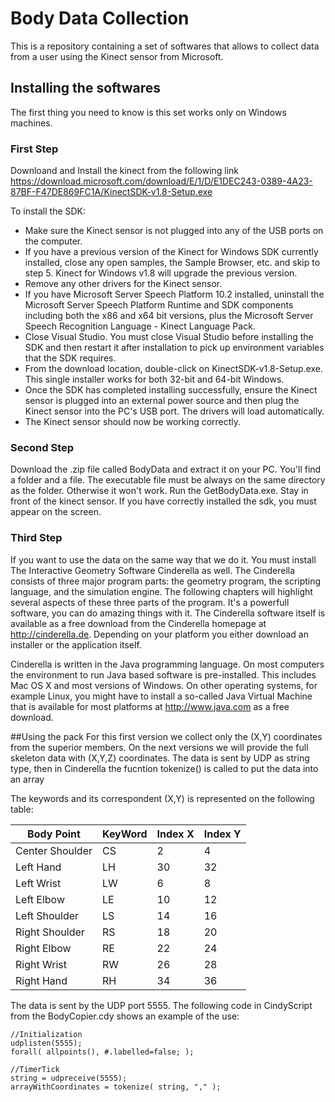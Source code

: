 # Body Data Collection

This is a repository containing a set of softwares that allows to collect data from a user using the Kinect sensor from Microsoft.

## Installing the softwares

The first thing you need to know is this set works only on Windows machines. 

### First Step
Downloand and Install the kinect from the following link https://download.microsoft.com/download/E/1/D/E1DEC243-0389-4A23-87BF-F47DE869FC1A/KinectSDK-v1.8-Setup.exe

To install the SDK:
* Make sure the Kinect sensor is not plugged into any of the USB ports on the computer.
* If you have a previous version of the Kinect for Windows SDK currently installed, close any open samples, the Sample Browser, etc. and skip to step 5. Kinect for Windows v1.8 will upgrade the previous version.
* Remove any other drivers for the Kinect sensor.
* If you have Microsoft Server Speech Platform 10.2 installed, uninstall the Microsoft Server Speech Platform Runtime and SDK components including both the x86 and x64 bit versions, plus the Microsoft Server Speech Recognition Language - Kinect Language Pack.
* Close Visual Studio. You must close Visual Studio before installing the SDK and then restart it after installation to pick up environment variables that the SDK requires.
* From the download location, double-click on KinectSDK-v1.8-Setup.exe. This single installer works for both 32-bit and 64-bit Windows.
* Once the SDK has completed installing successfully, ensure the Kinect sensor is plugged into an external power source and then plug the Kinect sensor into the PC's USB port. The drivers will load automatically.
* The Kinect sensor should now be working correctly.

### Second Step
Download the .zip file called BodyData and extract it on your PC.
You'll find a folder and a file. The executable file must be always on the same directory as the folder. Otherwise it won't work. 
Run the GetBodyData.exe. Stay in front of the kinect sensor. If you have correctly installed the sdk, you must appear on the screen. 

### Third Step
If you want to use the data on the same way that we do it. You must install The Interactive Geometry Software Cinderella as well. The Cinderella consists of three major program parts: the geometry program, the
scripting language, and the simulation engine. The following chapters will highlight
several aspects of these three parts of the program. It's a powerfull software, you can do amazing things with it.
The Cinderella software itself is available as a free download from the Cinderella
homepage at http://cinderella.de. Depending on your platform you either
download an installer or the application itself.

Cinderella is written in the Java programming language. On most computers the
environment to run Java based software is pre-installed. This includes Mac OS X
and most versions of Windows. On other operating systems, for example Linux,
you might have to install a so-called Java Virtual Machine that is available for most
platforms at http://www.java.com as a free download.

##Using the pack
For this first version we collect only the (X,Y) coordinates from the superior members. On the next versions we will provide the full skeleton data with (X,Y,Z) coordinates.
The data is sent by UDP as string type, then in Cinderella the fucntion tokenize() is called to put the data into an array

The keywords and its correspondent (X,Y) is represented on the following table:

Body Point | KeyWord | Index X | Index Y
-----------|---------|---------|--------
Center Shoulder | CS | 2 | 4
Left Hand | LH | 30 | 32
Left Wrist | LW | 6 | 8
Left Elbow | LE | 10 | 12
Left Shoulder | LS | 14 | 16
Right Shoulder | RS | 18 | 20
Right Elbow | RE | 22 | 24
Right Wrist | RW | 26 | 28
Right Hand | RH | 34 | 36

The data is sent by the UDP port 5555. The following code in CindyScript from the BodyCopier.cdy shows an example of the use:

    //Initialization
    udplisten(5555);
    forall( allpoints(), #.labelled=false; );

    //TimerTick
    string = udpreceive(5555);
    arrayWithCoordinates = tokenize( string, "," );




